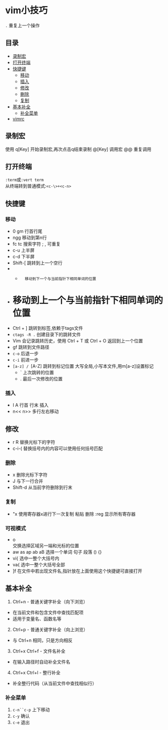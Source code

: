 # vim小技巧
`.`   重复上一个操作

## 目录
- [录制宏](#录制宏)
- [打开终端](#打开终端)
- [快捷键](#快捷键)
  - [移动](#移动)
  - [插入](#插入)
  - [修改](#修改)
  - [删除](#删除)
  - [复制](#复制)
- [基本补全](#基本补全)
  - [补全菜单](#补全菜单)
- [vimrc](#./.vimrc)

## 录制宏
使用 q[Key] 开始录制宏,再次点击q结束录制
@[Key]	调用宏
@@		重复调用

##	打开终端
`:term`或`:vert term`  
从终端转到普通模式:`<c-\>+<c-n>`

##	快捷键
###	移动
+ 0	gm  行首行尾
+ ngg     移动到第n行
+ fc tc	搜索字符	; , 可重复
+ c-u     上半屏
+ c-d     下半屏
+ Shift-[ 跳转到上一个空行
+ *       移动到下一个与当前指针下相同单词的位置
+ #       移动到上一个与当前指针下相同单词的位置
+ Ctrl + ]  跳转到标签,依赖于tags文件
+ `ctags -R .` 创建目录下的跳转文件
+ Vim 会记录跳转历史，使用 Ctrl + T 或 Ctrl + O 返回到上一个位置
+ gf  跳转到文件路径
+ `c-o`  后退一步
+ `c-i`  前进一步
+ `[a-z] / `[A-Z]   跳转到标记位置 大写全局,小写本文件,用m[a-z]设置标记
  + ` 上次跳转的位置
  + . 最后一次修改的位置

###	插入
+ I A  行首 行末 插入
+ n<<  n>>  多行左右移动

## 修改
+ r	R   替换光标下的字符
+ c-i-( 替换括号内的内容可以使用任何括号匹配

###	删除
+	x	删除光标下字符
+	J   与下一行合并
+ Shift-d  从当前字符删除到行末

###	复制
+	"x  使用寄存器x进行下一次复制 粘贴 删除
	:reg	显示所有寄存器

###	可视模式
+	o	
	交换选择区域另一端和光标的位置
+	aw	as	ap	ab	aB
	选择一个单词 句子 段落 () {}
+	vi{
	选中一整个大括号内
+	va{
	选中一整个大括号全部
+  ]f
	在文件中若出现文件名,指针放在上面使用这个快捷键可直接打开

## 基本补全
1. Ctrl+n - 普通关键字补全（向下浏览）
  - 在当前文件和包含文件中查找匹配项
  - 适用于变量名、函数名等
2. Ctrl+p - 普通关键字补全（向上浏览）
  - 与 Ctrl+n 相同，只是方向相反
3. Ctrl+x Ctrl+f - 文件名补全
  - 在输入路径时自动补全文件名
4. Ctrl+x Ctrl+l - 整行补全
  - 补全整行代码（从当前文件中查找相似行）

### 补全菜单
1. `c-n``c-p`  上下移动
2. `c-y`  确认
3. `c-e`  退出

